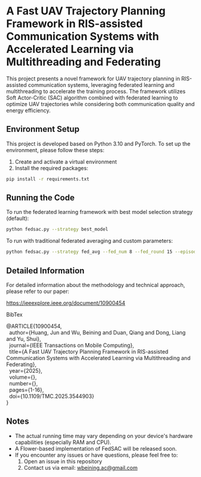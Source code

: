 # A Fast UAV Trajectory Planning Framework in RIS-assisted Communication Systems with Accelerated Learning via Multithreading and Federating

This project presents a novel framework for UAV trajectory planning in RIS-assisted communication systems, leveraging federated learning and multithreading to accelerate the training process. The framework utilizes Soft Actor-Critic (SAC) algorithm combined with federated learning to optimize UAV trajectories while considering both communication quality and energy efficiency.

## Environment Setup

This project is developed based on Python 3.10 and PyTorch. To set up the environment, please follow these steps:

1. Create and activate a virtual environment
2. Install the required packages:

```bash
pip install -r requirements.txt
```

## Running the Code

To run the federated learning framework with best model selection strategy (default):
```bash
python fedsac.py --strategy best_model
```

To run with traditional federated averaging and custom parameters:
```bash
python fedsac.py --strategy fed_avg --fed_num 8 --fed_round 15 --episode 30
```

## Detailed Information

For detailed information about the methodology and technical approach, please refer to our paper:

https://ieeexplore.ieee.org/document/10900454 <be>

<h>BibTex<h>
<div class="bibtex-container">
@ARTICLE{10900454,<br>
&nbsp;&nbsp;author={Huang, Jun and Wu, Beining and Duan, Qiang and Dong, Liang and Yu, Shui},<br>
&nbsp;&nbsp;journal={IEEE Transactions on Mobile Computing},<br>
&nbsp;&nbsp;title={A Fast UAV Trajectory Planning Framework in RIS-assisted Communication Systems with Accelerated Learning via Multithreading and Federating},<br>
&nbsp;&nbsp;year={2025},<br>
&nbsp;&nbsp;volume={},<br>
&nbsp;&nbsp;number={},<br>
&nbsp;&nbsp;pages={1-16},<br>
&nbsp;&nbsp;doi={10.1109/TMC.2025.3544903}<br>
}
</div>

## Notes

- The actual running time may vary depending on your device's hardware capabilities (especially RAM and CPU).
- A Flower-based implementation of FedSAC will be released soon.
- If you encounter any issues or have questions, please feel free to:
  1. Open an issue in this repository
  2. Contact us via email: wbeining.ac@gmail.com
